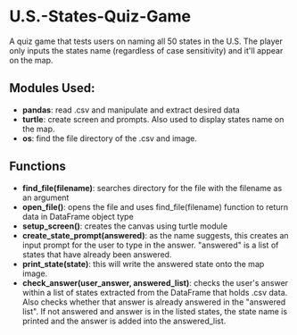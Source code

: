 # U.S.-States-Quiz-Game
A quiz game that tests users on naming all 50 states in the U.S. The player only inputs the states name (regardless of case sensitivity) and it'll appear on the map.

## Modules Used:
- **pandas**: read .csv and manipulate and extract desired data
- **turtle**: create screen and prompts. Also used to display states name on the map.
- **os**: find the file directory of the .csv and image.

## Functions
- **find_file(filename)**: searches directory for the file with the filename as an argument
- **open_file()**: opens the file and uses find_file(filename) function to return data in DataFrame object type
- **setup_screen()**: creates the canvas using turtle module
- **create_state_prompt(answered)**: as the name suggests, this creates an input prompt for the user to type in the answer. "answered" is a list of states that have already been answered.
- **print_state(state)**: this will write the answered state onto the map image. 
- **check_answer(user_answer, answered_list)**: checks the user's answer within a list of states extracted from the DataFrame that holds .csv data. Also checks whether that answer is already answered in the "answered list". If not answered and answer is in the listed states, the state name is printed and the answer is added into the answered_list.
